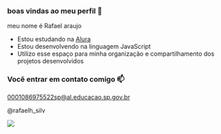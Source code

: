 ### boas vindas ao meu perfil 🖤

meu nome é Rafael araujo 

- Estou estudando na [Alura](https://www.alura.com.br)
- Estou desenvolvendo na linguagem JavaScript
- Utilizo esse espaço para minha organização e compartilhamento dos projetos desenvolvidos 

### Você entrar em contato comigo 📫

0001086975522sp@al.educacao.sp.gov.br

@rafaelh_silv

![](https://media1.tenor.com/m/mCiM7CmGGI4AAAAC/naruto.gif)

